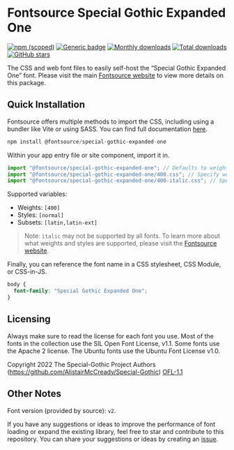 # Fontsource Special Gothic Expanded One

[![npm (scoped)](https://img.shields.io/npm/v/@fontsource/special-gothic-expanded-one?color=brightgreen)](https://www.npmjs.com/package/@fontsource/special-gothic-expanded-one) [![Generic badge](https://img.shields.io/badge/fontsource-passing-brightgreen)](https://github.com/fontsource/fontsource) [![Monthly downloads](https://badgen.net/npm/dm/@fontsource/special-gothic-expanded-one)](https://github.com/fontsource/fontsource) [![Total downloads](https://badgen.net/npm/dt/@fontsource/special-gothic-expanded-one)](https://github.com/fontsource/fontsource) [![GitHub stars](https://img.shields.io/github/stars/fontsource/fontsource.svg?style=social&label=Star)](https://github.com/fontsource/fontsource/stargazers)

The CSS and web font files to easily self-host the “Special Gothic Expanded One” font. Please visit the main [Fontsource website](https://fontsource.org/fonts/special-gothic-expanded-one) to view more details on this package.

## Quick Installation

Fontsource offers multiple methods to import the CSS, including using a bundler like Vite or using SASS. You can find full documentation [here](https://fontsource.org/docs/getting-started/introduction).

```javascript
npm install @fontsource/special-gothic-expanded-one
```

Within your app entry file or site component, import it in.

```javascript
import "@fontsource/special-gothic-expanded-one"; // Defaults to weight 400
import "@fontsource/special-gothic-expanded-one/400.css"; // Specify weight
import "@fontsource/special-gothic-expanded-one/400-italic.css"; // Specify weight and style
```

Supported variables:
- Weights: `[400]`
- Styles: `[normal]`
- Subsets: `[latin,latin-ext]`

> Note: `italic` may not be supported by all fonts. To learn more about what weights and styles are supported, please visit the [Fontsource website](https://fontsource.org/fonts/special-gothic-expanded-one).

Finally, you can reference the font name in a CSS stylesheet, CSS Module, or CSS-in-JS.

```css
body {
  font-family: "Special Gothic Expanded One";
}
```

## Licensing
Always make sure to read the license for each font you use. Most of the fonts in the collection use the SIL Open Font License, v1.1. Some fonts use the Apache 2 license. The Ubuntu fonts use the Ubuntu Font License v1.0.

Copyright 2022 The Special-Gothic Project Authors (https://github.com/AlistairMcCready/Special-Gothic)
[OFL-1.1](https://openfontlicense.org)

## Other Notes
Font version (provided by source): `v2`.

If you have any suggestions or ideas to improve the performance of font loading or expand the existing library, feel free to star and contribute to this repository. You can share your suggestions or ideas by creating an [issue](https://github.com/fontsource/fontsource/issues).